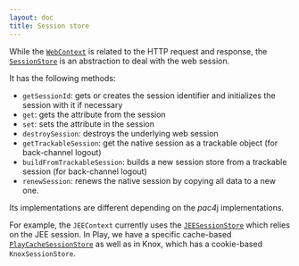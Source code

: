 ```yaml
---
layout: doc
title: Session store
---
```


While the [`WebContext`](web-context.html) is related to the HTTP request and response, the [`SessionStore`](https://github.com/pac4j/pac4j/blob/master/pac4j-core/src/main/java/org/pac4j/core/context/session/SessionStore.java) is an abstraction to deal with the web session.

It has the following methods:

- `getSessionId`: gets or creates the session identifier and initializes the session with it if necessary
- `get`: gets the attribute from the session
- `set`: sets the attribute in the session
- `destroySession`: destroys the underlying web session
- `getTrackableSession`: get the native session as a trackable object (for back-channel logout)
- `buildFromTrackableSession`: builds a new session store from a trackable session (for back-channel logout)
- `renewSession`: renews the native session by copying all data to a new one.

Its implementations are different depending on the *pac4*j implementations.

For example, the `JEEContext` currently uses the [`JEESessionStore`](https://github.com/pac4j/pac4j/blob/master/pac4j-javaee/src/main/java/org/pac4j/jee/context/session/JEESessionStore.java) which relies on the JEE session. In Play, we have a specific cache-based [`PlayCacheSessionStore`](https://github.com/pac4j/play-pac4j/blob/master/shared/src/main/java/org/pac4j/play/store/PlayCacheSessionStore.java) as well as in Knox, which has a cookie-based `KnoxSessionStore`.
